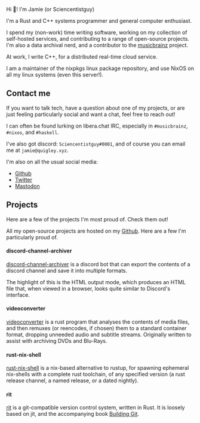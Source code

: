 ---
---
Hi 👋! I'm Jamie (or Sciencentistguy)

I'm a Rust and C++ systems programmer and general computer enthusiast.

I spend my (non-work) time writing software, working on my collection of self-hosted services, and contributing to a range of open-source projects. I'm also a data archival nerd, and a contributor to the [musicbrainz](https://www.musicbrainz.org/) project.

At work, I write C++, for a distributed real-time cloud service.

I am a maintainer of the nixpkgs linux package repository, and use NixOS on all my linux systems (even this server!).

## Contact me

If you want to talk tech, have a question about one of my projects, or are just feeling particularly social and want a chat, feel free to reach out!

I can often be found lurking on libera.chat IRC, especially in `#musicbrainz`, `#nixos`, and `#haskell`.

I've also got discord: `Sciencentistguy#0001`, and of course you can email me at `jamie@quigley.xyz`.

I'm also on all the usual social media:

- [Github](https://github.com/Sciencentistguy)
- [Twitter](https://twitter.com/Sciencentistguy)
- [Mastodon](https://tech.lgbt/@Sciencentistguy)

## Projects

Here are a few of the projects I'm most proud of. Check them out!

All my open-source projects are hosted on my [Github](https://github.com/Sciencentistguy). Here are a few I'm particularly proud of.

#### discord-channel-archiver

[discord-channel-archiver](https://github.com/Sciencentistguy/discord-channel-archiver) is a discord bot that can export the contents of a discord channel and save it into multiple formats.

The highlight of this is the HTML output mode, which produces an HTML file that, when viewed in a browser, looks quite similar to Discord's interface.

#### videoconverter

[videoconverter](https://github.com/Sciencentistguy/videoconverter) is a rust program that analyses the contents of media files, and then remuxes (or reencodes, if chosen) them to a standard container format, dropping unneeded audio and subtitle streams. Originally written to assist with archiving DVDs and Blu-Rays.

#### rust-nix-shell

[rust-nix-shell](https://github.com/Sciencentistguy/rust-nix-shell) is a nix-based alternative to rustup, for spawning ephemeral nix-shells with a complete rust toolchain, of any specified version (a rust release channel, a named release, or a dated nightly).

#### rit

[rit](https://github.com/Sciencentistguy/rit) is a git-compatible version control system, written in Rust. It is loosely based on jit, and the accompanying book [Building Git](https://shop.jcoglan.com/building-git/).


